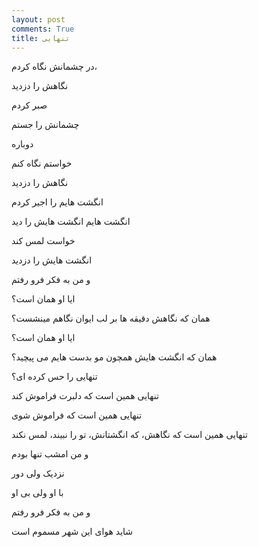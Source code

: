 ```yaml
---
layout: post
comments: True
title: تنهایی
---
```


 در چشمانش نگاه کردم،

 نگاهش را دزدید

 صبر کردم

 چشمانش را جستم

 دوباره

 خواستم نگاه کنم

 نگاهش را دزدید



انگشت هایم را اجیر کردم

انگشت هایم انگشت هایش را دید

خواست لمس کند

انگشت هایش را دزدید



و من به فکر فرو رفتم

ایا او همان است؟ 

همان که نگاهش دقیقه ها بر لب ایوان نگاهم مینشست؟ 

ایا او همان است؟ 

همان که انگشت هایش همچون مو بدست هایم می پیچید؟ 



تنهایی را حس کرده ای‌؟ 

تنهایی همین است که دلبرت فراموش کند

تنهایی همین است که فراموش شوی

تنهایی همین است که نگاهش، که انگشتانش،  تو را نبیند،  لمس نکند



و من امشب تنها بودم

نزدیک ولی دور

با او ولی بی او



و من به فکر فرو رفتم

شاید هوای این شهر مسموم است


